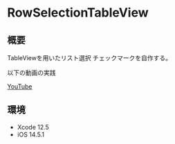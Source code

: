 # RowSelectionTableView

## 概要

TableViewを用いたリスト選択
チェックマークを自作する。

以下の動画の実践

[YouTube](https://www.youtube.com/watch?v=fIncwu1Q8B4&t=781s)


## 環境

- Xcode 12.5
- iOS 14.5.1

